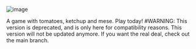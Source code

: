 ![image](https://user-images.githubusercontent.com/60856959/136452601-570364f7-f04e-47e3-9873-b3bdc98bffd5.png)

A game with tomatoes, ketchup and mese. Play today!
#WARNING: This version is deprecated, and is only here for compatibility reasons. This version will not be updated anymore. If you want the real deal, check out the main branch.